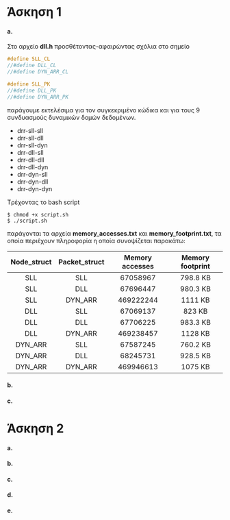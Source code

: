 # Άσκηση 1
#### a.
Στο αρχείο **dll.h** προσθέτοντας-αφαιρώντας σχόλια στο σημείο
```c
#define SLL_CL
//#define DLL_CL
//#define DYN_ARR_CL

#define SLL_PK
//#define DLL_PK
//#define DYN_ARR_PK
```
παράγουμε εκτελέσιμα για τον συγκεκριμένο κώδικα και για τους 9 συνδυασμούς δυναμικών δομών δεδομένων.
- drr-sll-sll
- drr-sll-dll
- drr-sll-dyn
- drr-dll-sll
- drr-dll-dll
- drr-dll-dyn
- drr-dyn-sll
- drr-dyn-dll
- drr-dyn-dyn

Tρέχοντας το bash script
```console
$ chmod +x script.sh
$ ./script.sh
```
παράγονται τα αρχεία **memory_accesses.txt** και **memory_footprint.txt**, τα οποία περιέχουν πληροφορία η οποία συνοψίζεται παρακάτω:

|Node_struct|Packet_struct|Memory accesses|Memory footprint|
|:-:|:-:|:-:|:-:|
|SLL|SLL|67058967|798.8 KB|
|SLL|DLL|67696447|980.3 KB|
|SLL|DYN_ARR|469222244|1111 KB|
|DLL|SLL|67069137|823 KB|
|DLL|DLL|67706225|983.3 KB|
|DLL|DYN_ARR|469238457|1128 KB|
|DYN_ARR|SLL|67587245|760.2 KB|
|DYN_ARR|DLL|68245731|928.5 KB|
|DYN_ARR|DYN_ARR|469946613|1075 KB|

#### b.

#### c.

# Άσκηση 2
#### a.

#### b.

#### c.

#### d.

#### e.

